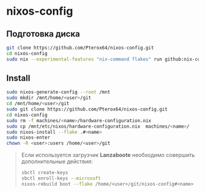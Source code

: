 # nixos-config

## Подготовка диска

```bash
git clone https://github.com/Pterox64/nixos-config.git
cd nixos-config
sudo nix --experimental-features "nix-command flakes" run github:nix-community/disko/latest -- --mode destroy,format,mount machines/<name>/disk-config.nix
```

## Install

 ```bash
 sudo nixos-generate-config --root /mnt
 sudo mkdir /mnt/home/<user>/git
 cd /mnt/home/<user>/git
 sudo git clone https://github.com/Pterox64/nixos-config.git
 cd nixos-config
 sudo rm -f machines/<name>/hardware-configuration.nix
 sudo cp /mnt/etc/nixos/hardware-configuration.nix  machines/<name>/
 sudo nixos-install --flake .#<name>
 sudo nixos-enter
 chown -R <user>:users /home/<user>/git
 ```

> Если используется загрузчик **Lanzaboote** необходимо совершить дополнительные действия:
>
> ```bash
> sbctl create-keys
> sbctl enroll-keys --microsoft
> nixos-rebuild boot --flake /home/<user>/git/nixos-config#<name>
> ```
